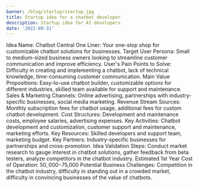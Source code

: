 ```yaml
---
banner: /blog/startup/startup.jpg
title: Startup idea for a chatbot developer
description: Startup idea for AI developers
date: '2022-09-31'
---
```


Idea Name: Chatbot Central
One Liner: Your one-stop shop for customizable chatbot solutions for businesses.
Target User Persona: Small to medium-sized business owners looking to streamline customer communication and improve efficiency.
User's Pain Points to Solve: Difficulty in creating and implementing a chatbot, lack of technical knowledge, time-consuming customer communication.
Main Value Propositions: Easy-to-use chatbot builder, customizable options for different industries, skilled team available for support and maintenance.
Sales & Marketing Channels: Online advertising, partnerships with industry-specific businesses, social media marketing.
Revenue Stream Sources: Monthly subscription fees for chatbot usage, additional fees for custom chatbot development.
Cost Structures: Development and maintenance costs, employee salaries, advertising expenses.
Key Activities: Chatbot development and customization, customer support and maintenance, marketing efforts.
Key Resources: Skilled developers and support team, marketing budget.
Key Partners: Industry-specific businesses for partnerships and cross-promotion.
Idea Validation Steps: Conduct market research to gauge interest in chatbot solutions, gather feedback from beta testers, analyze competitors in the chatbot industry.
Estimated 1st Year Cost of Operation: $50,000-$75,000
Potential Business Challenges: Competition in the chatbot industry, difficulty in standing out in a crowded market, difficulty in convincing businesses of the value of chatbots.

